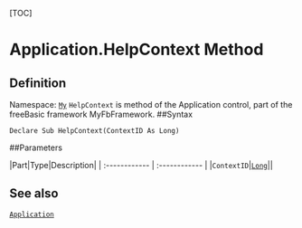 [TOC]
# Application.HelpContext Method

## Definition
Namespace: [`My`](My.md)
`HelpContext` is method of the Application control, part of the freeBasic framework MyFbFramework.
##Syntax
```freeBasic
Declare Sub HelpContext(ContextID As Long)
```

##Parameters

|Part|Type|Description|
| :------------ | :------------ |
|`ContextID`|[`Long`]("https://www.freebasic.net/wiki/KeyPgLong")||
## See also
[`Application`](Application.md)
